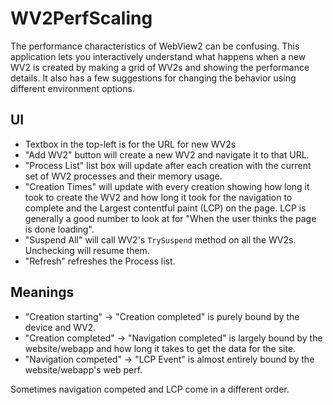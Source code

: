 # WV2PerfScaling

The performance characteristics of WebView2 can be confusing. This application lets you interactively understand what happens when a new WV2 is created by making a grid of WV2s and showing the performance details. It also has a few suggestions for changing the behavior using different environment options.

## UI
- Textbox in the top-left is for the URL for new WV2s
- "Add WV2" button will create a new WV2 and navigate it to that URL.
- "Process List" list box will update after each creation with the current set of WV2 processes and their memory usage.
- "Creation Times" will update with every creation showing how long it took to create the WV2 and how long it took for the navigation to complete and the Largest contentful paint (LCP) on the page. LCP is generally a good number to look at for "When the user thinks the page is done loading".
- "Suspend All" will call WV2's `TrySuspend` method on all the WV2s. Unchecking will resume them.
- "Refresh" refreshes the Process list.

## Meanings
- "Creation starting" -> "Creation completed" is purely bound by the device and WV2.
- "Creation completed" -> "Navigation completed" is largely bound by the website/webapp and how long it takes to get the data for the site.
- "Navigation competed" -> "LCP Event" is almost entirely bound by the website/webapp's web perf.

Sometimes navigation competed and LCP come in a different order.
